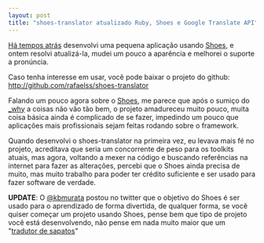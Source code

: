 ```yaml
---
layout: post
title: "shoes-translator atualizado Ruby, Shoes e Google Translate API"
---
```

<p><a href="/2008/07/24/aplicacao-usando-shoes.html">Há tempos atrás</a> desenvolvi uma pequena aplicação usando <a href="http://github.com/shoes/shoes">Shoes</a>, e ontem resolvi atualizá-la, mudei um pouco a aparência e melhorei o suporte a pronúncia.</p>
<p>Caso tenha interesse em usar, você pode baixar o projeto do github: <a href="http://github.com/rafaelss/shoes-translator">http://github.com/rafaelss/shoes-translator</a></p>
<p>Falando um pouco agora sobre o <a href="http://github.com/shoes/shoes">Shoes</a>, me parece que após o sumiço do <a href="http://www.rubyinside.com.br/%E2%80%9Cwhy-the-lucky-stiff%E2%80%9D-desapareceu-32-links-sobre-ele-1997">_why</a>
a coisas não vão tão bem, o projeto amadureceu muito pouco, muita coisa básica ainda é complicado de se fazer,
impedindo um pouco que aplicações mais profissionais sejam feitas rodando sobre o framework.</p>
<p>Quando desenvolvi o shoes-translator na primeira vez, eu levava mais fé no projeto, acreditava que seria um concorrente de peso para os toolkits atuais, mas agora, voltando a mexer na código e buscando referências na internet para fazer as alterações, percebi que o Shoes ainda precisa de muito, mas muito trabalho para poder ter crédito suficiente e ser usado para fazer software de verdade.</p>
<p><strong>UPDATE</strong>: O <a href="http://twitter.com/kbmurata">@kbmurata</a> postou no twitter que o objetivo do Shoes é ser usado para o aprendizado de forma divertida, de qualquer forma, se você quiser começar um projeto usando Shoes, pense bem que tipo de projeto você está desenvolvendo, não pense em nada muito maior que um "<a href="http://twitter.com/krsmurata/status/7879665068">tradutor de sapatos</a>"</p>